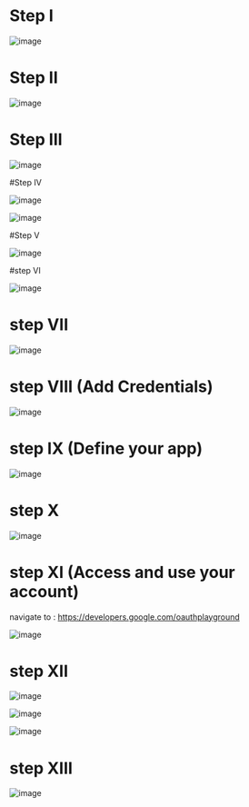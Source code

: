 # Step I

![image](https://user-images.githubusercontent.com/48003253/232300080-9e7d1caf-e53a-4b5a-bf34-d413e227180b.png)

# Step II

![image](https://user-images.githubusercontent.com/48003253/232300336-b03f0624-0358-4ef7-8b0a-2bbc668d0159.png)

# Step III

![image](https://user-images.githubusercontent.com/48003253/232300878-fefa3f8e-6500-4bf1-b734-8a368efb6b30.png)

#Step IV

![image](https://user-images.githubusercontent.com/48003253/232301497-c1e5ad27-d917-4179-bc3f-26fbb50225e5.png)

![image](https://user-images.githubusercontent.com/48003253/232301701-ebc125c0-6967-49fa-8250-2b53b0165987.png)

#Step V

![image](https://user-images.githubusercontent.com/48003253/232302372-26cb28a8-9707-45c7-ba6a-1ba7d8270aed.png)

#step VI

![image](https://user-images.githubusercontent.com/48003253/232302603-5f386d30-2986-4f41-921a-84ba7f9a9952.png)

# step VII

![image](https://user-images.githubusercontent.com/48003253/232303213-5a90f1f1-2fb0-44c7-ab33-f25b4de7e7b7.png)

# step VIII (Add Credentials)

![image](https://user-images.githubusercontent.com/48003253/232303771-7076d961-d94b-492d-9780-6bd5b56e0bd0.png)

# step IX (Define your app)

![image](https://user-images.githubusercontent.com/48003253/232304624-bf2b7ba3-8fd5-4ce8-ad48-23c34d274816.png)

# step X 

![image](https://user-images.githubusercontent.com/48003253/232305352-ec1251c2-889f-403c-b85f-5d543920dbba.png)

# step XI (Access and use your account)
navigate to : https://developers.google.com/oauthplayground

![image](https://user-images.githubusercontent.com/48003253/232305497-176f000c-9aca-4957-9a3a-6bcf4b2eeb58.png)

# step XII
![image](https://user-images.githubusercontent.com/48003253/232305588-55a7273b-775e-4610-8dab-2e15169b1eed.png)

![image](https://user-images.githubusercontent.com/48003253/232305623-12768e70-d411-4114-b6ce-27e8a7e6c06f.png)

![image](https://user-images.githubusercontent.com/48003253/232305669-45a1ad0f-ecd3-4359-9caf-a71151369f6f.png)

# step XIII

![image](https://user-images.githubusercontent.com/48003253/232305839-50022060-ecec-4c4f-ab34-1fa775e60c64.png)




 

